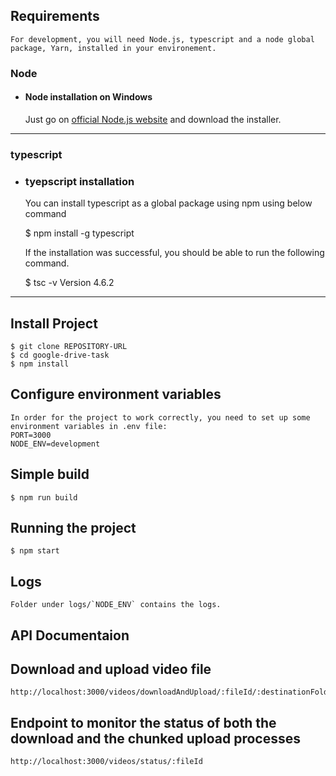 ## Requirements

    For development, you will need Node.js, typescript and a node global package, Yarn, installed in your environement.

### Node
- #### Node installation on Windows
    Just go on [official Node.js website](https://nodejs.org/) and download the installer.

---
### typescript

- ### tyepscript installation

	You can install typescript as a global package using npm using below command 
	
	$ npm install -g typescript

    If the installation was successful, you should be able to run the following command.

    $ tsc -v
    Version 4.6.2

-----

## Install Project

    $ git clone REPOSITORY-URL
    $ cd google-drive-task
    $ npm install

## Configure environment variables
    In order for the project to work correctly, you need to set up some environment variables in .env file:
    PORT=3000
    NODE_ENV=development

## Simple build

    $ npm run build
	
## Running the project

    $ npm start

## Logs

    Folder under logs/`NODE_ENV` contains the logs.

## API Documentaion

## Download and upload video file
    http://localhost:3000/videos/downloadAndUpload/:fileId/:destinationFolderId?

## Endpoint to monitor the status of both the download and the chunked upload processes
    http://localhost:3000/videos/status/:fileId



